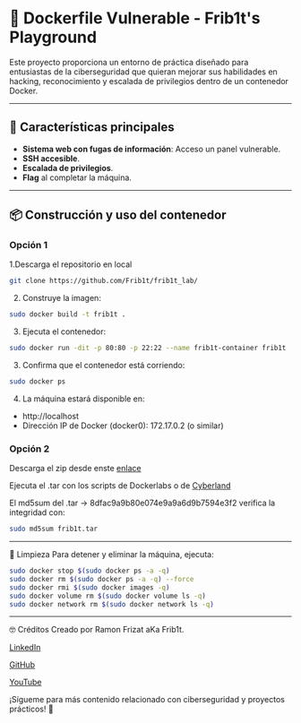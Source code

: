 # 🐳 Dockerfile Vulnerable - Frib1t's Playground

Este proyecto proporciona un entorno de práctica diseñado para entusiastas de la ciberseguridad que quieran mejorar sus habilidades en hacking, reconocimiento y escalada de privilegios dentro de un contenedor Docker.

---

## 🚀 Características principales

- **Sistema web con fugas de información**: Acceso un panel vulnerable.
- **SSH accesible**.
- **Escalada de privilegios**.
- **Flag** al completar la máquina.

---

## 📦 Construcción y uso del contenedor

### **Opción 1**

1.Descarga el repositorio en local
```bash
git clone https://github.com/Frib1t/frib1t_lab/
```
2. Construye la imagen:
```bash
sudo docker build -t frib1t .
```

3. Ejecuta el contenedor:

```bash
sudo docker run -dit -p 80:80 -p 22:22 --name frib1t-container frib1t
```

3. Confirma que el contenedor está corriendo:
```bash
sudo docker ps
```

4. La máquina estará disponible en:
- http://localhost
- Dirección IP de Docker (docker0): 172.17.0.2 (o similar)

### **Opción 2**
Descarga el zip desde enste [enlace](https://drive.google.com/file/d/1w7cCasu7O_3zoW3Gn1u3MLyiUqM01w2z/view?usp=sharing)

Ejecuta el .tar con los scripts de Dockerlabs o de [Cyberland](https://github.com/Rannden-SHA/CyberLand-Labs.git)

El md5sum del .tar -> 8dfac9a9b80e074e9a9a6d9b7594e3f2 verifica la integridad con:
```bash
sudo md5sum frib1t.tar
```

----
🧹 Limpieza
Para detener y eliminar la máquina, ejecuta:
```bash
sudo docker stop $(sudo docker ps -a -q)
sudo docker rm $(sudo docker ps -a -q) --force
sudo docker rmi $(sudo docker images -q)
sudo docker volume rm $(sudo docker volume ls -q)
sudo docker network rm $(sudo docker network ls -q)
```

----
🤓 Créditos
Creado por Ramon Frizat aKa Frib1t.

[LinkedIn](https://www.linkedin.com/in/ramonfrizat/)

[GitHub](https://github.com/Frib1t)

[YouTube](https://www.youtube.com/@frib1t)


¡Sígueme para más contenido relacionado con ciberseguridad y proyectos prácticos! 🎉









